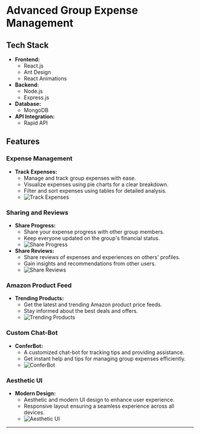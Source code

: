 # Advanced Group Expense Management

## Tech Stack

- **Frontend:**
  - React.js
  - Ant Design
  - React Animations
- **Backend:**
  - Node.js
  - Express.js
- **Database:**
  - MongoDB
- **API Integration:**
  - Rapid API

## Features

### Expense Management
- **Track Expenses:**
  - Manage and track group expenses with ease.
  - Visualize expenses using pie charts for a clear breakdown.
  - Filter and sort expenses using tables for detailed analysis.
  - ![Track Expenses](images/track-expenses.png)

### Sharing and Reviews
- **Share Progress:**
  - Share your expense progress with other group members.
  - Keep everyone updated on the group's financial status.
  - ![Share Progress](images/share-progress.png)
- **Share Reviews:**
  - Share reviews of expenses and experiences on others' profiles.
  - Gain insights and recommendations from other users.
  - ![Share Reviews](images/share-reviews.png)

### Amazon Product Feed
- **Trending Products:**
  - Get the latest and trending Amazon product price feeds.
  - Stay informed about the best deals and offers.
  - ![Trending Products](images/trending-products.png)

### Custom Chat-Bot
- **ConferBot:**
  - A customized chat-bot for tracking tips and providing assistance.
  - Get instant help and tips for managing group expenses efficiently.
  - ![ConferBot](images/conferbot.png)

### Aesthetic UI
- **Modern Design:**
  - Aesthetic and modern UI design to enhance user experience.
  - Responsive layout ensuring a seamless experience across all devices.
  - ![Aesthetic UI](images/aesthetic-ui.png)

---
 
